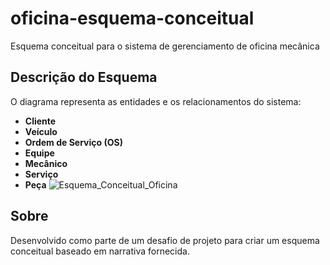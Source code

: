 # oficina-esquema-conceitual

Esquema conceitual para o sistema de gerenciamento de oficina mecânica

## Descrição do Esquema

O diagrama representa as entidades e os relacionamentos do sistema:
- **Cliente**
- **Veículo**
- **Ordem de Serviço (OS)**
- **Equipe**
- **Mecânico**
- **Serviço**
- **Peça**
![Esquema_Conceitual_Oficina](https://github.com/user-attachments/assets/96a5b453-913a-4f63-b608-97adfa56c61e)



## Sobre

Desenvolvido como parte de um desafio de projeto para criar um esquema conceitual baseado em narrativa fornecida.

